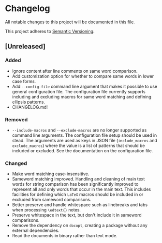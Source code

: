 # Changelog
All notable changes to this project will be documented in this file.

This project adheres to [Semantic Versioning](http://semver.org/spec/v2.0.0.html).

## [Unreleased]
### Added
- Ignore content after line comments on same word comparison.
- Add customization option for whether to compare same words in lower case
  forms.
- Add `--config-file` command line argument that makes it possible to use
  general configuration file. The configuration file currently supports
  including and excluding macros for same word matching and defining ellipsis
  patterns.
- CHANGELOG.md!

### Removed
- `--include-macros` and `--exclude-macros` are no longer supported as command
  line arguments. The configuration file setup should be used in stead. The
  arguments are used as keys in JSON file (`include_macros` and
  `exclude_macros`) where the value is a list of patterns that should be
  included or excluded. See the documentation on the configuration file.

### Changed
- Make word matching case-insensitive.
- Sameword matching improved. Handling and cleaning of main text words for
  string comparison has been significantly improved to represent all and only
  words that occur in the main text. This includes facilities for defining which
  `LaTeX` macros should be included in or excluded from sameword comparisons.
- Better preserve and handle whitespace such as linebreaks and tabs when
  processing `\edtext{}` notes.
- Preserve whitespace in the text, but don't include it in sameword comparisons.
- Remove the dependency on `docopt`, creating a package without any external
  dependencies.
- Read the documents in binary rather than text mode.

